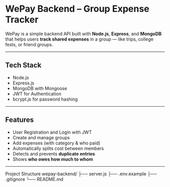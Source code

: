 #  WePay Backend – Group Expense Tracker

WePay is a simple backend API built with **Node.js**, **Express**, and **MongoDB** that helps users **track shared expenses** in a group — like trips, college fests, or friend groups.

---

##  Tech Stack

- Node.js
- Express.js
- MongoDB with Mongoose
- JWT for Authentication
- bcrypt.js for password hashing

---

##  Features

-  User Registration and Login with JWT
-  Create and manage groups
-  Add expenses (with category & who paid)
-  Automatically splits cost between members
-  Detects and prevents **duplicate entries**
-  Shows **who owes how much to whom**

---



Project Structure
wepay-backend/
├── server.js
├── .env.example
├── .gitignore
└── README.md


